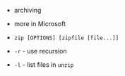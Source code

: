 - archiving
- more in Microsoft


- `zip [OPTIONS] [zipfile [file...]]`

- `-r` - use recursion
- `-l` - list files in `unzip`